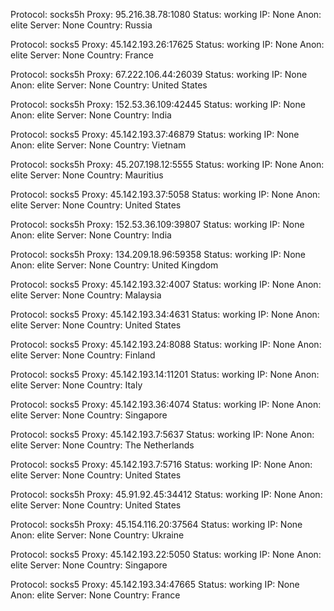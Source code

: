 Protocol: socks5h
Proxy: 95.216.38.78:1080
Status: working
IP: None
Anon: elite
Server: None
Country: Russia

Protocol: socks5
Proxy: 45.142.193.26:17625
Status: working
IP: None
Anon: elite
Server: None
Country: France

Protocol: socks5h
Proxy: 67.222.106.44:26039
Status: working
IP: None
Anon: elite
Server: None
Country: United States

Protocol: socks5h
Proxy: 152.53.36.109:42445
Status: working
IP: None
Anon: elite
Server: None
Country: India

Protocol: socks5
Proxy: 45.142.193.37:46879
Status: working
IP: None
Anon: elite
Server: None
Country: Vietnam

Protocol: socks5h
Proxy: 45.207.198.12:5555
Status: working
IP: None
Anon: elite
Server: None
Country: Mauritius

Protocol: socks5
Proxy: 45.142.193.37:5058
Status: working
IP: None
Anon: elite
Server: None
Country: United States

Protocol: socks5h
Proxy: 152.53.36.109:39807
Status: working
IP: None
Anon: elite
Server: None
Country: India

Protocol: socks5h
Proxy: 134.209.18.96:59358
Status: working
IP: None
Anon: elite
Server: None
Country: United Kingdom

Protocol: socks5
Proxy: 45.142.193.32:4007
Status: working
IP: None
Anon: elite
Server: None
Country: Malaysia

Protocol: socks5
Proxy: 45.142.193.34:4631
Status: working
IP: None
Anon: elite
Server: None
Country: United States

Protocol: socks5
Proxy: 45.142.193.24:8088
Status: working
IP: None
Anon: elite
Server: None
Country: Finland

Protocol: socks5
Proxy: 45.142.193.14:11201
Status: working
IP: None
Anon: elite
Server: None
Country: Italy

Protocol: socks5
Proxy: 45.142.193.36:4074
Status: working
IP: None
Anon: elite
Server: None
Country: Singapore

Protocol: socks5
Proxy: 45.142.193.7:5637
Status: working
IP: None
Anon: elite
Server: None
Country: The Netherlands

Protocol: socks5
Proxy: 45.142.193.7:5716
Status: working
IP: None
Anon: elite
Server: None
Country: United States

Protocol: socks5h
Proxy: 45.91.92.45:34412
Status: working
IP: None
Anon: elite
Server: None
Country: United States

Protocol: socks5h
Proxy: 45.154.116.20:37564
Status: working
IP: None
Anon: elite
Server: None
Country: Ukraine

Protocol: socks5
Proxy: 45.142.193.22:5050
Status: working
IP: None
Anon: elite
Server: None
Country: Singapore

Protocol: socks5
Proxy: 45.142.193.34:47665
Status: working
IP: None
Anon: elite
Server: None
Country: France

